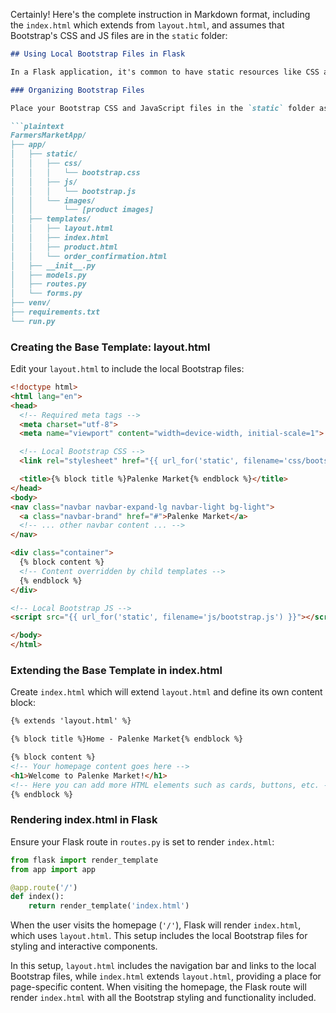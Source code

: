 Certainly! Here's the complete instruction in Markdown format, including the `index.html` which extends from `layout.html`, and assumes that Bootstrap's CSS and JS files are in the `static` folder:

```markdown
## Using Local Bootstrap Files in Flask

In a Flask application, it's common to have static resources like CSS and JavaScript files stored in the `static` folder. If you have local copies of Bootstrap's files, you will reference them from this folder. Here's how you can set up your application to use a local Bootstrap installation.

### Organizing Bootstrap Files

Place your Bootstrap CSS and JavaScript files in the `static` folder as shown below:

```plaintext
FarmersMarketApp/
├── app/
│   ├── static/
│   │   ├── css/
│   │   │   └── bootstrap.css
│   │   ├── js/
│   │   │   └── bootstrap.js
│   │   └── images/
│   │       └── [product images]
│   ├── templates/
│   │   ├── layout.html
│   │   ├── index.html
│   │   ├── product.html
│   │   └── order_confirmation.html
│   ├── __init__.py
│   ├── models.py
│   ├── routes.py
│   └── forms.py
├── venv/
├── requirements.txt
└── run.py
```

### Creating the Base Template: layout.html

Edit your `layout.html` to include the local Bootstrap files:

```html
<!doctype html>
<html lang="en">
<head>
  <!-- Required meta tags -->
  <meta charset="utf-8">
  <meta name="viewport" content="width=device-width, initial-scale=1">

  <!-- Local Bootstrap CSS -->
  <link rel="stylesheet" href="{{ url_for('static', filename='css/bootstrap.css') }}">

  <title>{% block title %}Palenke Market{% endblock %}</title>
</head>
<body>
<nav class="navbar navbar-expand-lg navbar-light bg-light">
  <a class="navbar-brand" href="#">Palenke Market</a>
  <!-- ... other navbar content ... -->
</nav>

<div class="container">
  {% block content %}
  <!-- Content overridden by child templates -->
  {% endblock %}
</div>

<!-- Local Bootstrap JS -->
<script src="{{ url_for('static', filename='js/bootstrap.js') }}"></script>

</body>
</html>
```

### Extending the Base Template in index.html

Create `index.html` which will extend `layout.html` and define its own content block:

```html
{% extends 'layout.html' %}

{% block title %}Home - Palenke Market{% endblock %}

{% block content %}
<!-- Your homepage content goes here -->
<h1>Welcome to Palenke Market!</h1>
<!-- Here you can add more HTML elements such as cards, buttons, etc. -->
{% endblock %}
```

### Rendering index.html in Flask

Ensure your Flask route in `routes.py` is set to render `index.html`:

```python
from flask import render_template
from app import app

@app.route('/')
def index():
    return render_template('index.html')
```

When the user visits the homepage (`'/'`), Flask will render `index.html`, which uses `layout.html`. This setup includes the local Bootstrap files for styling and interactive components.

In this setup, `layout.html` includes the navigation bar and links to the local Bootstrap files, while `index.html` extends `layout.html`, providing a place for page-specific content. When visiting the homepage, the Flask route will render `index.html` with all the Bootstrap styling and functionality included.
